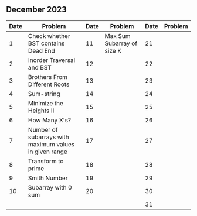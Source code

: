 ## December 2023

| Date | Problem                                                | Date | Problem                    | Date | Problem |
| ---- | ------------------------------------------------------ | ---- | -------------------------- | ---- | ------- |
| 1    | Check whether BST contains Dead End                    | 11   | Max Sum Subarray of size K | 21   |         |
| 2    | Inorder Traversal and BST                              | 12   |                            | 22   |         |
| 3    | Brothers From Different Roots                          | 13   |                            | 23   |         |
| 4    | Sum-string                                             | 14   |                            | 24   |         |
| 5    | Minimize the Heights II                                | 15   |                            | 25   |         |
| 6    | How Many X's?                                          | 16   |                            | 26   |         |
| 7    | Number of subarrays with maximum values in given range | 17   |                            | 27   |         |
| 8    | Transform to prime                                     | 18   |                            | 28   |         |
| 9    | Smith Number                                           | 19   |                            | 29   |         |
| 10   | Subarray with 0 sum                                    | 20   |                            | 30   |         |
|      |                                                        |      |                            | 31   |         |
